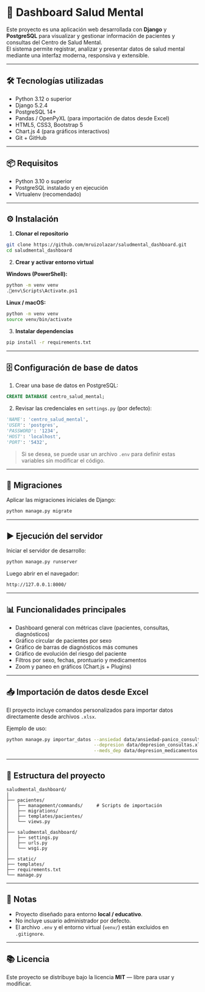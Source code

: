 # 🧠 Dashboard Salud Mental

Este proyecto es una aplicación web desarrollada con **Django** y **PostgreSQL** para visualizar y gestionar información de pacientes y consultas del Centro de Salud Mental.  
El sistema permite registrar, analizar y presentar datos de salud mental mediante una interfaz moderna, responsiva y extensible.

---

## 🛠️ Tecnologías utilizadas

- Python 3.12 o superior  
- Django 5.2.4  
- PostgreSQL 14+  
- Pandas / OpenPyXL (para importación de datos desde Excel)  
- HTML5, CSS3, Bootstrap 5  
- Chart.js 4 (para gráficos interactivos)  
- Git + GitHub

---

## 📦 Requisitos

- Python 3.10 o superior  
- PostgreSQL instalado y en ejecución  
- Virtualenv (recomendado)  

---

## ⚙️ Instalación

1. **Clonar el repositorio**

```bash
git clone https://github.com/mruizolazar/saludmental_dashboard.git
cd saludmental_dashboard
```

2. **Crear y activar entorno virtual**

**Windows (PowerShell):**
```bash
python -m venv venv
.env\Scripts\Activate.ps1
```

**Linux / macOS:**
```bash
python -m venv venv
source venv/bin/activate
```

3. **Instalar dependencias**

```bash
pip install -r requirements.txt
```

---

## 🗄️ Configuración de base de datos

1. Crear una base de datos en PostgreSQL:

```sql
CREATE DATABASE centro_salud_mental;
```

2. Revisar las credenciales en `settings.py` (por defecto):

```python
'NAME': 'centro_salud_mental',
'USER': 'postgres',
'PASSWORD': '1234',
'HOST': 'localhost',
'PORT': '5432',
```

> Si se desea, se puede usar un archivo `.env` para definir estas variables sin modificar el código.

---

## 🔧 Migraciones

Aplicar las migraciones iniciales de Django:

```bash
python manage.py migrate
```

---

## ▶️ Ejecución del servidor

Iniciar el servidor de desarrollo:

```bash
python manage.py runserver
```

Luego abrir en el navegador:

```
http://127.0.0.1:8000/
```

---

## 📊 Funcionalidades principales

- Dashboard general con métricas clave (pacientes, consultas, diagnósticos)
- Gráfico circular de pacientes por sexo  
- Gráfico de barras de diagnósticos más comunes  
- Gráfico de evolución del riesgo del paciente  
- Filtros por sexo, fechas, prontuario y medicamentos  
- Zoom y paneo en gráficos (Chart.js + Plugins)

---

## 📥 Importación de datos desde Excel

El proyecto incluye comandos personalizados para importar datos directamente desde archivos `.xlsx`.

Ejemplo de uso:

```bash
python manage.py importar_datos --ansiedad data/ansiedad-panico_consultas.xlsx \
                                --depresion data/depresion_consultas.xlsx \
                                --meds_dep data/depresion_medicamentos.xlsx
```

---

## 🧱 Estructura del proyecto

```
saludmental_dashboard/
│
├── pacientes/
│   ├── management/commands/     # Scripts de importación
│   ├── migrations/
│   ├── templates/pacientes/
│   └── views.py
│
├── saludmental_dashboard/
│   ├── settings.py
│   ├── urls.py
│   └── wsgi.py
│
├── static/
├── templates/
├── requirements.txt
└── manage.py
```

---

## 🧾 Notas

- Proyecto diseñado para entorno **local / educativo**.  
- No incluye usuario administrador por defecto.  
- El archivo `.env` y el entorno virtual (`venv/`) están excluidos en `.gitignore`.

---

## 📚 Licencia

Este proyecto se distribuye bajo la licencia **MIT** — libre para usar y modificar.
